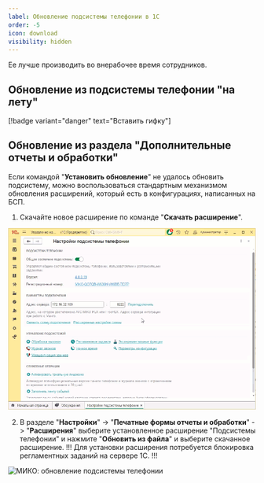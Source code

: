 ```yaml
---
label: Обновление подсистемы телефонии в 1С
order: -5
icon: download
visibility: hidden
---
```

Ее лучше производить во внерабочее время сотрудников.

## Обновление из подсистемы телефонии "на лету"

[!badge variant="danger" text="Вставить гифку"] 

## Обновление из раздела "Дополнительные отчеты и обработки"
Если командой "**Установить обновление**" не удалось обновить подсистему, можно воспользоваться стандартным механизмом обновления расширений, который есть в конфигурациях, написанных на БСП. <br>
1. Скачайте новое расширение по команде "**Скачать расширение**".

<img class="miko-shadow"  
    src="/assets/root-guides/obnovlenie/obn_1c_skach.gif"
    alt="МИКО: скачивание новой подсистемы телефонии"
/> 

2. В разделе "**Настройки**" -> "**Печатные формы отчеты и обработки**" -> "**Расширения**" выберите установленное расширение "Подсистемы телефонии" и нажмите "**Обновить из файла**" и выберите скачанное расширение.
!!!
Для установки расширения потребуется блокировка регламентных заданий на сервере 1С.
!!!

<img class="miko-shadow"  
    src="/assets/root-guides/obnovlenie/obn_1c_ust.gif"
    alt="МИКО: обновление подсистемы телефонии"
/> 